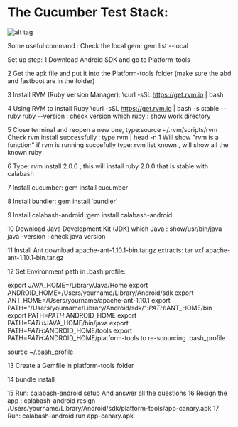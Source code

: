 # The Cucumber Test Stack:

![alt tag](https://github.com/loliiiiipop/setUpForAutomationTest/blob/master/autoTestProcess.png)

Some useful command :
Check the local gem: gem list --local


Set up step:
1 Download Android SDK and go to Platform-tools

2 Get the apk file and put it into the Platform-tools folder (make sure the abd and fastboot are in the folder)

3 Install RVM (Ruby Version Manager): \curl -sSL https://get.rvm.io | bash 

4 Using RVM to install Ruby \curl -sSL https://get.rvm.io | bash -s stable --ruby
  ruby --version   : check version
  which ruby : show work directory 

5 Close terminal and reopen a new one, type:source ~/.rvm/scripts/rvm
  Check rvm install successfully : type rvm | head -n 1
  Will show "rvm is a function" if rvm is running succefully
  type: rvm list known , will show all the known ruby
  
6  Type: rvm install 2.0.0 , this will install ruby 2.0.0 that is stable with calabash

7 Install cucumber: gem install cucumber

8 Install bundler: gem install 'bundler'

9 Install calabash-android :gem install calabash-android

10 Download Java Development Kit (JDK)
   which Java : show/usr/bin/java
   java -version : check java version

11 Install Ant
  download apache-ant-1.10.1-bin.tar.gz
  extracts: tar vxf apache-ant-1.10.1-bin.tar.gz
  
12 Set Environment path in .bash.profile:

export JAVA_HOME=/Library/Java/Home
export ANDROID_HOME=/Users/yourname/Library/Android/sdk
export ANT_HOME=/Users/yourname/apache-ant-1.10.1
export PATH="/Users/yourname/Library/Android/sdk/":$PATH:$ANT_HOME/bin
export PATH=$PATH:$ANDROID_HOME
export PATH=$PATH:$JAVA_HOME/bin/java
export PATH=$PATH:$ANDROID_HOME/tools
export PATH=$PATH:$ANDROID_HOME/platform-tools
 to re-scourcing .bash_profile
 
  source ~/.bash_profile
  
 13 Create a Gemfile in platform-tools folder
 
 14 bundle install
 
 15 Run: calabash-android setup 
    And answer all the questions
 16 Resign the app :
       calabash-android resign /Users/yourname/Library/Android/sdk/platform-tools/app-canary.apk
 17 Run: calabash-android run app-canary.apk
 

 
